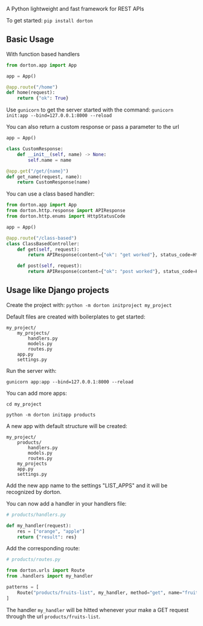 A Python lightweight and fast framework for REST APIs

To get started: `pip install dorton`

## Basic Usage

With function based handlers
```python
from dorton.app import App

app = App()

@app.route("/home")
def home(request):
    return {"ok": True}

```
Use `gunicorn` to get the server started with the command: `gunicorn init:app --bind=127.0.0.1:8000 --reload`

You can also return a custom response or pass a parameter to the url

```python
app = App()

class CustomResponse:
    def __init__(self, name) -> None:
        self.name = name

@app.get("/get/{name}")
def get_name(request, name):
    return CustomResponse(name)
```

You can use a class based handler:

```python
from dorton.app import App
from dorton.http.response import APIResponse
from dorton.http.enums import HttpStatusCode

app = App()

@app.route("/class-based")
class ClassBasedController:
    def get(self, request):
        return APIResponse(content={"ok": "get worked"}, status_code=HttpStatusCode.ACCEPTED)

    def post(self, request):
        return APIResponse(content={"ok": "post worked"}, status_code=HttpStatusCode.OK)
````

## Usage like Django projects

Create the project with: `python -m dorton initproject my_project`

Default files are created with boilerplates to get started:
```
my_project/
    my_projects/
        handlers.py
        models.py
        routes.py
    app.py
    settings.py
```
Run the server with: 

`gunicorn app:app --bind=127.0.0.1:8000 --reload`

You can add more apps: 

`cd my_project`

`python -m dorton initapp products` 

A new app with default structure will be created:
```
my_project/
    products/
        handlers.py
        models.py
        routes.py
    my_projects
    app.py
    settings.py
```
Add the new app name to the settings "LIST_APPS" and it will be recognized by dorton.

You can now add a handler in your handlers file:
```python
# products/handlers.py

def my_handler(request):
    res = ["orange", "apple"]
    return {"result": res}
```

Add the corresponding route:
```python
# products/routes.py

from dorton.urls import Route
from .handlers import my_handler

patterns = [
    Route("products/fruits-list", my_handler, method="get", name="fruits-list")
]
```

The handler `my_handler` will be hitted whenever your make a GET request through the url `products/fruits-list`.
